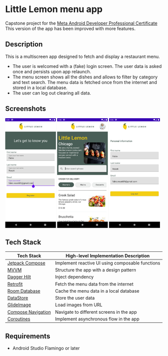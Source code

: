 # Little Lemon menu app
Capstone project for the [Meta Android Developer Professional Certificate](https://coursera.org/share/f68a182f6630fec1aed522ba99ea63c3)
This version of the app has been improved with more features.

## Description
This is a multiscreen app designed to fetch and display a restaurant menu.
- The user is welcomed with a (fake) login screen. The user data is asked once and persists upon app relaunch.
- The menu screen shows all the dishes and allows to filter by category and text search. The menu data is fetched once from the internet and stored in a local database.
- The user can log out clearing all data.

## Screenshots
<p float="left">
  <img src="screenshots/Login.png" width="32%" />
  <img src="screenshots/Menu.png" width="32%" /> 
  <img src="screenshots/Logout.png" width="32%" />
</p>

## Tech Stack
| Tech Stack                                                                               | High-level Implementation Description            |
|------------------------------------------------------------------------------------------|--------------------------------------------------|
| [Jetpack Compose](https://developer.android.com/jetpack/compose)                         | Implement reactive UI using composable functions | 
| [MVVM](https://medium.com/swlh/understanding-mvvm-architecture-in-android-aa66f7e1a70b)  | Structure the app with a design pattern          |
| [Dagger Hilt](https://developer.android.com/training/dependency-injection/hilt-android)  | Inject dependency                                |
| [Retrofit](https://square.github.io/retrofit/)                                           | Fetch the menu data from the internet            |
| [Room Database](https://developer.android.com/training/data-storage/room)                | Cache the menu data in a local database          |
| [DataStore](https://developer.android.com/topic/libraries/architecture/datastore)        | Store the user data                              |
| [GlideImage](https://bumptech.github.io/glide/)                                          | Load images from URL                             |
| [Compose Navigation](https://developer.android.com/jetpack/compose/navigation)           | Navigate to different screens in the app         |
| [Coroutines](https://kotlinlang.org/docs/coroutines-overview.html)                       | Implement asynchronous flow in the app           |

## Requirements
- Android Studio Flamingo or later